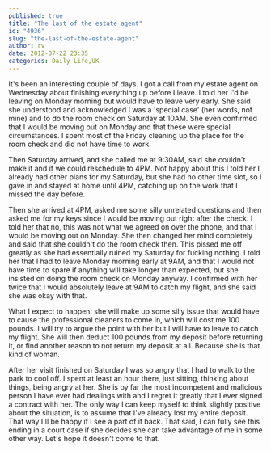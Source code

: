 ```yaml
---
published: true
title: "The last of the estate agent"
id: "4936"
slug: "the-last-of-the-estate-agent"
author: rv
date: 2012-07-22 23:35
categories: Daily Life,UK
---
```

It's been an interesting couple of days. I got a call from my estate agent on Wednesday about finishing everything up before I leave. I told her I'd be leaving on Monday morning but would have to leave very early. She said she understood and acknowledged I was a 'special case' (her words, not mine) and to do the room check on Saturday at 10AM. She even confirmed that I would be moving out on Monday and that these were special circumstances. I spent most of the Friday cleaning up the place for the room check and did not have time to work.

Then Saturday arrived, and she called me at 9:30AM, said she couldn't make it and if we could reschedule to 4PM. Not happy about this I told her I already had other plans for my Saturday, but she had no other time slot, so I gave in and stayed at home until 4PM, catching up on the work that I missed the day before.

Then she arrived at 4PM, asked me some silly unrelated questions and then asked me for my keys since I would be moving out right after the check. I told her that no, this was not what we agreed on over the phone, and that I would be moving out on Monday. She then changed her mind completely and said that she couldn't do the room check then. This pissed me off greatly as she had essentially ruined my Saturday for fucking nothing. I told her that I had to leave Monday morning early at 9AM, and that I would not have time to spare if anything will take longer than expected, but she insisted on doing the room check on Monday anyway. I confirmed with her twice that I would absolutely leave at 9AM to catch my flight, and she said she was okay with that.

What I expect to happen: she will make up some silly issue that would have to cause the professional cleaners to come in, which will cost me 100 pounds. I will try to argue the point with her but I will have to leave to catch my flight. She will then deduct 100 pounds from my deposit before returning it, or find another reason to not return my deposit at all. Because she is that kind of woman.

After her visit finished on Saturday I was so angry that I had to walk to the park to cool off. I spent at least an hour there, just sitting, thinking about things, being angry at her. She is by far the most incompetent and malicious person I have ever had dealings with and I regret it greatly that I ever signed a contract with her. The only way I can keep myself to think slightly positive about the situation, is to assume that I've already lost my entire deposit. That way I'll be happy if I see a part of it back. That said, I can fully see this ending in a court case if she decides she can take advantage of me in some other way. Let's hope it doesn't come to that.